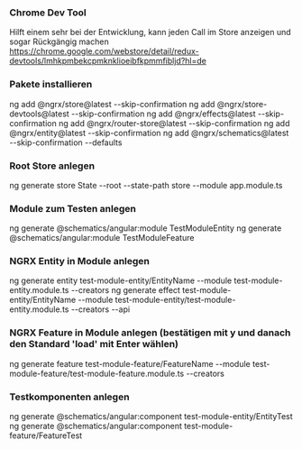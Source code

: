 ### Chrome Dev Tool
Hilft einem sehr bei der Entwicklung, kann jeden Call im Store anzeigen und sogar Rückgängig machen
https://chrome.google.com/webstore/detail/redux-devtools/lmhkpmbekcpmknklioeibfkpmmfibljd?hl=de

### Pakete installieren
ng add @ngrx/store@latest --skip-confirmation
ng add @ngrx/store-devtools@latest --skip-confirmation
ng add @ngrx/effects@latest --skip-confirmation
ng add @ngrx/router-store@latest --skip-confirmation
ng add @ngrx/entity@latest --skip-confirmation
ng add @ngrx/schematics@latest --skip-confirmation --defaults

### Root Store anlegen
ng generate store State --root --state-path store --module app.module.ts

### Module zum Testen anlegen
ng generate @schematics/angular:module TestModuleEntity
ng generate @schematics/angular:module TestModuleFeature

### NGRX Entity in Module anlegen 
ng generate entity test-module-entity/EntityName --module test-module-entity.module.ts --creators
ng generate effect test-module-entity/EntityName --module test-module-entity/test-module-entity.module.ts --creators --api

### NGRX Feature in Module anlegen (bestätigen mit y und danach den Standard 'load' mit Enter wählen)
ng generate feature test-module-feature/FeatureName --module test-module-feature/test-module-feature.module.ts --creators

### Testkomponenten anlegen
ng generate @schematics/angular:component test-module-entity/EntityTest
ng generate @schematics/angular:component test-module-feature/FeatureTest
